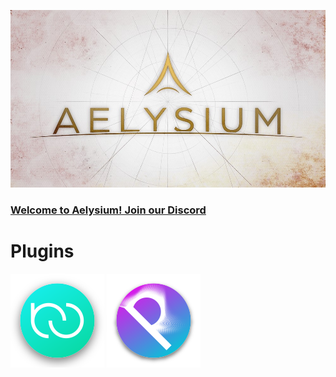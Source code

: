 ![Aelysium Wordmark Image](https://github.com/Aelysium-Group/.github/blob/main/profile/wordmark-material-background.jpg?raw=true)
### [Welcome to Aelysium! Join our Discord](https://join.aelysium.group/)

# Plugins
[![RustyConnector Icon](https://github.com/Aelysium-Group/.github/blob/main/images/rustyconnector-button.png?raw=true)](https://github.com/Aelysium-Group/rusty-connector)
[![Particulate Icon](https://github.com/Aelysium-Group/.github/blob/main/images/particulate-button.png?raw=true)](https://github.com/Aelysium-Group/particulate)
